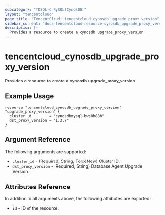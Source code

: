 ```yaml
---
subcategory: "TDSQL-C MySQL(CynosDB)"
layout: "tencentcloud"
page_title: "TencentCloud: tencentcloud_cynosdb_upgrade_proxy_version"
sidebar_current: "docs-tencentcloud-resource-cynosdb_upgrade_proxy_version"
description: |-
  Provides a resource to create a cynosdb upgrade_proxy_version
---
```


# tencentcloud_cynosdb_upgrade_proxy_version

Provides a resource to create a cynosdb upgrade_proxy_version

## Example Usage

```hcl
resource "tencentcloud_cynosdb_upgrade_proxy_version" "upgrade_proxy_version" {
  cluster_id        = "cynosdbmysql-bws8h88b"
  dst_proxy_version = "1.3.7"
}
```

## Argument Reference

The following arguments are supported:

* `cluster_id` - (Required, String, ForceNew) Cluster ID.
* `dst_proxy_version` - (Required, String) Database Agent Upgrade Version.

## Attributes Reference

In addition to all arguments above, the following attributes are exported:

* `id` - ID of the resource.



